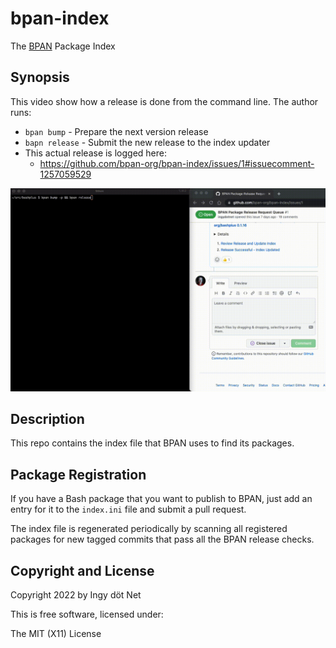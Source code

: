 bpan-index
==========

The [BPAN](https://github.com/bpan-org/bpan#readme) Package Index

## Synopsis

This video show how a release is done from the command line.
The author runs:

* `bpan bump` - Prepare the next version release
* `bapn release` - Submit the new release to the index updater
* This actual release is logged here:
  * https://github.com/bpan-org/bpan-index/issues/1#issuecomment-1257059529

![BPAN Release Flow](img/bpan-release.gif)

## Description

This repo contains the index file that BPAN uses to find its packages.

## Package Registration

If you have a Bash package that you want to publish to BPAN, just add an entry
for it to the `index.ini` file and submit a pull request.

The index file is regenerated periodically by scanning all registered packages
for new tagged commits that pass all the BPAN release checks.

## Copyright and License

Copyright 2022 by Ingy döt Net

This is free software, licensed under:

The MIT (X11) License
